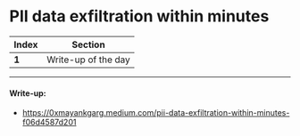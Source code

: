 # PII data exfiltration within minutes

Index | Section
--- | ---
**1** | Write-up of the day

___


#### Write-up: 

* https://0xmayankgarg.medium.com/pii-data-exfiltration-within-minutes-f06d4587d201
